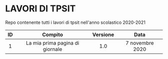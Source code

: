 # LAVORI DI TPSIT
Repo contenente tutti i lavori di tpsit nell'anno scolastico 2020-2021


| ID |             Compito             | Versione |       Data      |
|:--:|:-------------------------------:|:--------:|:---------------:|
|  1 | La mia prima pagina di giornale |    1.0   | 7 novembre 2020 |
